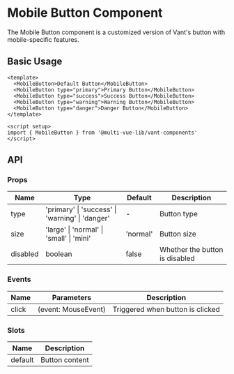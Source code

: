 # Mobile Button Component

The Mobile Button component is a customized version of Vant's button with mobile-specific features.

## Basic Usage

```vue
<template>
  <MobileButton>Default Button</MobileButton>
  <MobileButton type="primary">Primary Button</MobileButton>
  <MobileButton type="success">Success Button</MobileButton>
  <MobileButton type="warning">Warning Button</MobileButton>
  <MobileButton type="danger">Danger Button</MobileButton>
</template>

<script setup>
import { MobileButton } from '@multi-vue-lib/vant-components'
</script>
```

## API

### Props

| Name | Type | Default | Description |
| ---- | ---- | ------- | ----------- |
| type | 'primary' \| 'success' \| 'warning' \| 'danger' | - | Button type |
| size | 'large' \| 'normal' \| 'small' \| 'mini' | 'normal' | Button size |
| disabled | boolean | false | Whether the button is disabled |

### Events

| Name | Parameters | Description |
| ---- | ---------- | ----------- |
| click | (event: MouseEvent) | Triggered when button is clicked |

### Slots

| Name | Description |
| ---- | ----------- |
| default | Button content |
